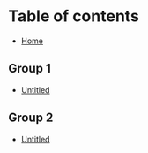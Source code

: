 # Table of contents

* [Home](README.md)

## Group 1

* [Untitled](group-1/untitled.md)

## Group 2

* [Untitled](group-2/untitled.md)

